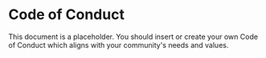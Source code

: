 # Code of Conduct

This document is a placeholder. You should insert or create your own Code of Conduct which aligns with your community's needs and values.

